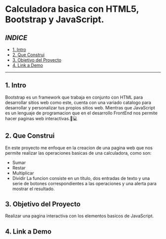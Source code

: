 # Calculadora basica con HTML5, Bootstrap y JavaScript.

## *INDICE*

* [1. Intro](#)
* [2. Que Construi](#)
* [3. Objetivo del Proyecto](#)
* [4. Link a Demo](#)


****

## 1. Intro
Bootstrap es un framework que trabaja en conjunto con HTML para desarrollar sitios web como este, cuenta con una variado catalogo para desarrollar y personalizar tus propios sitios web. Mientras que JavaScript es un lenguaje de programacion que en el desarrollo FrontEnd nos permite hacer paginas web interactivas.🧐💻

## 2. Que Construi
En este proyecto me enfoque en la creacion de una pagina web que nos permite realizar las operaciones basicas de una calculadora, como son:
* Sumar
* Restar
* Multiplicar
* Dividir
La funcion consiste en un titulo, dos entradas de texto y una serie de botones correspondientes a las operaciones y una alerta para mostrar el resultado.

## 3. Objetivo del Proyecto
Realizar una pagina interactiva con los elementos basicos de JavaScript.

## 4. Link a Demo
